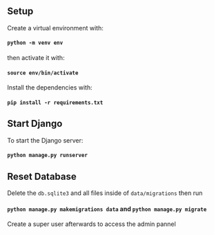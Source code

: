 ## Setup
Create a virtual environment with:

#### `python -m venv env`
then activate it with: 
#### `source env/bin/activate`

Install the dependencies with:
#### `pip install -r requirements.txt`

## Start Django 
To start the Django server:
#### `python manage.py runserver`

## Reset Database
Delete the `db.sqlite3` and all files inside of `data/migrations` then run 
#### `python manage.py makemigrations data` and `python manage.py migrate`
Create a super user afterwards to access the admin pannel